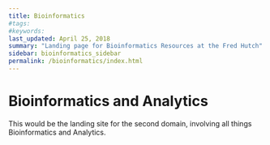 ```yaml
---
title: Bioinformatics
#tags:
#keywords:
last_updated: April 25, 2018
summary: "Landing page for Bioinformatics Resources at the Fred Hutch"
sidebar: bioinformatics_sidebar
permalink: /bioinformatics/index.html
---
```


# Bioinformatics and Analytics

This would be the landing site for the second domain, involving all things Bioinformatics and Analytics.

